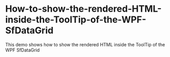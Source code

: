 # How-to-show-the-rendered-HTML-inside-the-ToolTip-of-the-WPF-SfDataGrid
This demo shows how to show the rendered HTML inside the ToolTip of the WPF SfDataGrid

